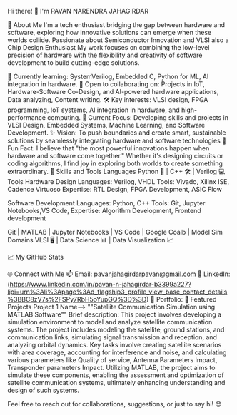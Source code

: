 Hi there! 👋 I'm PAVAN NARENDRA JAHAGIRDAR

🌟 About Me
I'm a tech enthusiast bridging the gap between hardware and software, exploring how innovative solutions can emerge when these worlds collide. 
Passionate about Semiconductor Innovation and VLSI also a Chip Design Enthusiast My work focuses on combining the low-level precision of hardware 
with the flexibility and creativity of software development to build cutting-edge solutions.

🌱 Currently learning: SystemVerilog, Embedded C, Python for ML, AI integration in hardware.
👯 Open to collaborating on: Projects in IoT, Hardware-Software Co-Design, and AI-powered hardware applications, Data analyzing, Content writing.
🛠️ Key interests: VLSI design, FPGA programming, IoT systems, AI integration in hardware, and high-performance computing.
🔭 Current Focus: Developing skills and projects in VLSI Design, Embedded Systems, Machine Learning, and Software Development.
✨ Vision: To push boundaries and create smart, sustainable solutions by seamlessly integrating hardware and software technologies
🌟 Fun Fact:
I believe that "the most powerful innovations happen when hardware and software come together." Whether it's designing circuits or coding algorithms, I find 
joy in exploring both worlds to create something extraordinary.
🔧 Skills and Tools
Languages
Python 🐍 | C++ 🛠️ | Verilog 💻
Tools
Hardware Design
Languages: Verilog, VHDL
Tools: Vivado, Xilinx ISE, Cadence Virtuoso
Expertise: RTL Design, FPGA Development, ASIC Flow

Software Development
Languages: Python, C++
Tools: Git, Jupyter Notebooks,VS Code, 
Expertise: Algorithm Development, Frontend development

Git | MATLAB | Jupyter Notebooks | VS Code | Google Coalb | Model Sim
Domains
VLSI 🖥️ | Data Science 📊 | Data Visualization 📈

📈 My GitHub Stats

🌐 Connect with Me
📫 Email: pavanjahagirdarpavan@gmail.com
💼 LinkedIn:(https://www.linkedin.com/in/pavan-n-jahagirdar-b3399a227?lipi=urn%3Ali%3Apage%3Ad_flagship3_profile_view_base_contact_details%3BBC8zV7s%2FSPy7RbH5oYupGQ%3D%3D)
📝 Portfolio: 
🌟 Featured Projects
Project 1 Name--> ""Satellite Communication Simulation using MATLAB Software""
Brief description: This project involves developing a simulation environment to model and analyze satellite communication systems. The project includes 
modeling the satellite, ground stations, and communication links, simulating signal transmission and reception, and analyzing orbital dynamics. Key tasks 
involve creating satellite scenarios with area coverage, accounting for interference and noise, and calculating various parameters like Quality of service, 
Antenna Parameters Impact, Transponder parameters Impact. Utilizing MATLAB, the project aims to simulate these components, enabling the assessment and optimization 
of satellite communication systems, ultimately enhancing understanding and design of such systems.


Feel free to reach out for collaborations, suggestions, or just to say hi! 😊



